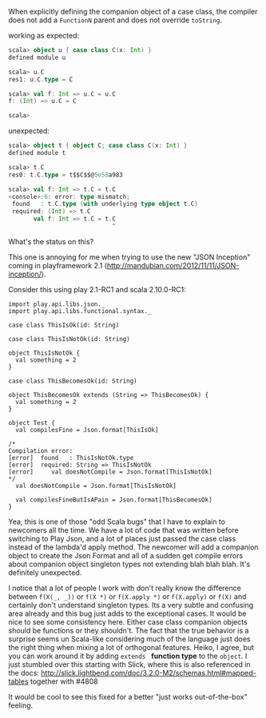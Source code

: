 When explicitly defining the companion object of a case class, the compiler does not add a `FunctionN` parent and does not override `toString`.

working as expected:

```scala
scala> object u { case class C(x: Int) }
defined module u

scala> u.C
res1: u.C.type = C

scala> val f: Int => u.C = u.C
f: (Int) => u.C = C

scala> 

```


unexpected:
```scala
scala> object t { object C; case class C(x: Int) }
defined module t

scala> t.C
res0: t.C.type = t$$C$$@5e58a983

scala> val f: Int => t.C = t.C
<console>:6: error: type mismatch;
 found   : t.C.type (with underlying type object t.C)
 required: (Int) => t.C
       val f: Int => t.C = t.C
                             ^
```
What's the status on this?

This one is annoying for me when trying to use the new "JSON Inception" coming in playframework 2.1 (http://mandubian.com/2012/11/11/JSON-inception/).

Consider this using play 2.1-RC1 and scala 2.10.0-RC1:

```
import play.api.libs.json._
import play.api.libs.functional.syntax._

case class ThisIsOk(id: String)

case class ThisIsNotOk(id: String)

object ThisIsNotOk {
  val something = 2
}

case class ThisBecomesOk(id: String)

object ThisBecomesOk extends (String => ThisBecomesOk) {
  val something = 2
}

object Test {
  val compilesFine = Json.format[ThisIsOk]

/*
Compilation error:
[error]  found   : ThisIsNotOk.type
[error]  required: String => ThisIsNotOk
[error]     val doesNotCompile = Json.format[ThisIsNotOk]
*/
  val doesNotCompile = Json.format[ThisIsNotOk]

  val compilesFineButIsAPain = Json.format[ThisBecomesOk]
}
```
Yea, this is one of those "odd Scala bugs" that I have to explain to newcomers all the time. We have a lot of code that was written before switching to Play Json, and a lot of places just passed the case class instead of the lambda'd apply method. The newcomer will add a companion object to create the Json Format and all of a sudden get compile errors about companion object singleton types not extending blah blah blah. It's definitely unexpected.

I notice that a lot of people I work with don't really know the difference between `f(X(_, _))` or `f(X *)` or `f(X.apply *)` or `f(X.apply)` or `f(X)` and certainly don't understand singleton types. Its a very subtle and confusing area already and this bug just adds to the exceptional cases. It would be nice to see some consistency here. Either case class companion objects should be functions or they shouldn't. The fact that the true behavior is a surprise seems un Scala-like considering much of the language just does the right thing when mixing a lot of orthogonal features.
Heiko, I agree, but you can work around it by adding `extends ` **function type** to the `object`.
I just stumbled over this starting with Slick, where this is also referenced in the docs: http://slick.lightbend.com/doc/3.2.0-M2/schemas.html#mapped-tables together with #4808

It would be cool to see this fixed for a better "just works out-of-the-box" feeling.
